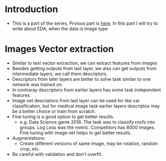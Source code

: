 # Introduction

* This is a part of the series, Prvious part is [here](hasangoni.github.io/2022/11/19/Feature_extraction_from_text.html). In this part I will try to write about EDA, when the data is image type

# Images Vector extraction

* Similar to text vector extraction, we can extract features from images
* Besides getting outputs from last layer, we also can get outputs from intermediate layers, we call them descriptors.
* Descriptors from later layers are better to solve task similar to one network was trained on.
* In contraray descriptors from earlier layers has some task independent features.
* Image net descriptors from last layer can be used for like car classification, but for medical image task earlier layers descriptos may be a better choice or train from scratch.
* Fine tuning is a good option to get better results.
  * e.g. Data Science game 2016. The task was to classify roofs into groups. Log Loss was the metric. Competitors has 8000 images. Fine tuning with image net helps to get better results.
* Augmentations:
  * Create different versions of same image, may be rotation, random crop, etc.
* Be careful with validation and don't overfit.
